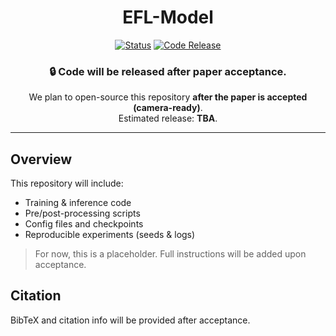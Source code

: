 <div align="center">

# EFL-Model

[![Status](https://img.shields.io/badge/Status-Under%20Review-lightgrey)](#)
[![Code Release](https://img.shields.io/badge/Code-After%20Acceptance-orange)](#)

### 🔒 Code will be released after paper acceptance.
We plan to open-source this repository **after the paper is accepted (camera-ready)**.  
Estimated release: **TBA**.

</div>

---

## Overview
This repository will include:
- Training & inference code
- Pre/post-processing scripts
- Config files and checkpoints
- Reproducible experiments (seeds & logs)

> For now, this is a placeholder. Full instructions will be added upon acceptance.

## Citation
BibTeX and citation info will be provided after acceptance.
